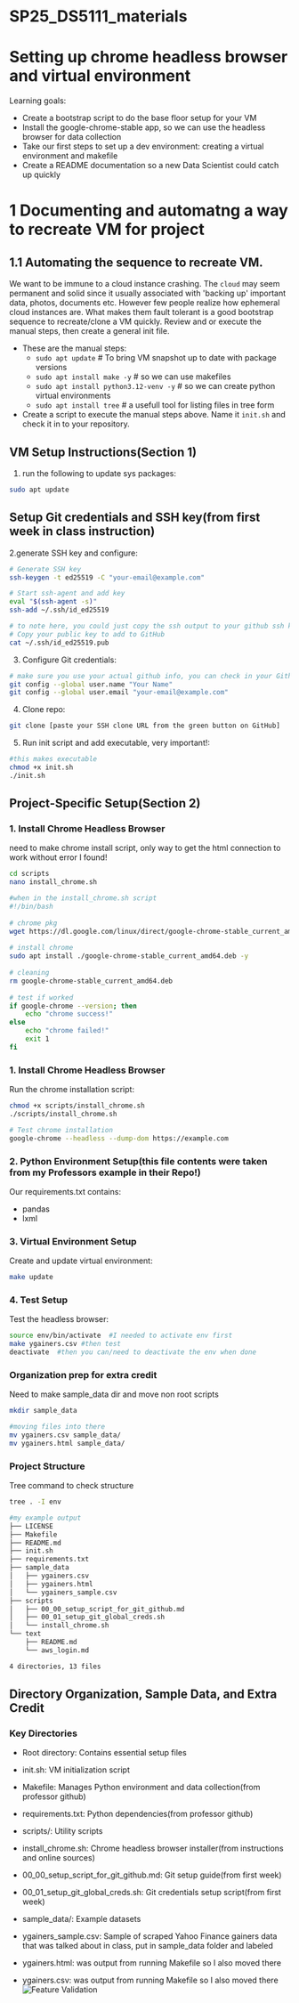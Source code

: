 # SP25_DS5111_materials

# Setting up chrome headless browser and virtual environment
Learning goals:
* Create a bootstrap script to do the base floor setup for your VM
* Install the google-chrome-stable app, so we can use the headless browser for data collection
* Take our first steps to set up a dev environment: creating a virtual environment and makefile
* Create a README documentation so a new Data Scientist could catch up quickly

# 1 Documenting and automatng a way to recreate VM for project
## 1.1 Automating the sequence to recreate VM. 
We want to be immune to a cloud instance crashing.  The `cloud` may seem permanent and solid since
it usually associated with 'backing up' important data, photos, documents etc.  However few people
realize how ephemeral cloud instances are.  What makes them fault tolerant is a good bootstrap sequence
to recreate/clone a VM quickly.  Review and or execute the manual steps, then create a general init file.
* These are the manual steps:
    - `sudo apt update`                      # To bring VM snapshot up to date with package versions
    - `sudo apt install make -y`             # so we can use makefiles
    - `sudo apt install python3.12-venv -y`  # so we can create python virtual environments
    - `sudo apt install tree`                # a usefull tool for listing files in tree form
* Create a script to execute the manual steps above.  Name it `init.sh` and check it in to your repository.


## VM Setup Instructions(Section 1)

1. run the following to update sys packages:
```bash
sudo apt update
```

## Setup Git credentials and SSH key(from first week in class instruction)

2.generate SSH key and configure:
```bash
# Generate SSH key
ssh-keygen -t ed25519 -C "your-email@example.com"

# Start ssh-agent and add key
eval "$(ssh-agent -s)"
ssh-add ~/.ssh/id_ed25519

# to note here, you could just copy the ssh output to your github ssh keys section in settings(what I did)
# Copy your public key to add to GitHub
cat ~/.ssh/id_ed25519.pub
```

3. Configure Git credentials:
```bash
# make sure you use your actual github info, you can check in your Github settings
git config --global user.name "Your Name"
git config --global user.email "your-email@example.com"
```

4. Clone repo:
```bash
git clone [paste your SSH clone URL from the green button on GitHub]
```

5. Run init script and add executable, very important!:
```bash
#this makes executable
chmod +x init.sh
./init.sh
```

## Project-Specific Setup(Section 2)

### 1. Install Chrome Headless Browser
need to make chrome install script, only way to get the html connection to work without error I found!
```bash
cd scripts
nano install_chrome.sh
```
```bash
#when in the install_chrome.sh script
#!/bin/bash
 
# chrome pkg
wget https://dl.google.com/linux/direct/google-chrome-stable_current_amd64.deb
 
# install chrome
sudo apt install ./google-chrome-stable_current_amd64.deb -y
 
# cleaning
rm google-chrome-stable_current_amd64.deb
 
# test if worked
if google-chrome --version; then
    echo "chrome success!"
else
    echo "chrome failed!"
    exit 1
fi
```
### 1. Install Chrome Headless Browser

Run the chrome installation script:
```bash
chmod +x scripts/install_chrome.sh
./scripts/install_chrome.sh

# Test chrome installation
google-chrome --headless --dump-dom https://example.com
```

### 2. Python Environment Setup(this file contents were taken from my Professors example in their Repo!)
Our requirements.txt contains:
- pandas
- lxml

### 3. Virtual Environment Setup
Create and update virtual environment:
```bash
make update
```

### 4. Test Setup
Test the headless browser:
```bash
source env/bin/activate  #I needed to activate env first
make ygainers.csv #then test
deactivate  #then you can/need to deactivate the env when done
```

### Organization prep for extra credit
Need to make sample_data dir and move non root scripts
```bash
mkdir sample_data

#moving files into there
mv ygainers.csv sample_data/
mv ygainers.html sample_data/
```

### Project Structure
Tree command to check structure
```bash
tree . -I env
```

```bash
#my example output
├── LICENSE
├── Makefile
├── README.md
├── init.sh
├── requirements.txt
├── sample_data
│   ├── ygainers.csv
│   ├── ygainers.html
│   └── ygainers_sample.csv
├── scripts
│   ├── 00_00_setup_script_for_git_github.md
│   ├── 00_01_setup_git_global_creds.sh
│   └── install_chrome.sh
└── text
    ├── README.md
    └── aws_login.md

4 directories, 13 files
```

## Directory Organization, Sample Data, and Extra Credit

### Key Directories
- Root directory: Contains essential setup files
 - init.sh: VM initialization script
 - Makefile: Manages Python environment and data collection(from professor github)
 - requirements.txt: Python dependencies(from professor github)

- scripts/: Utility scripts
 - install_chrome.sh: Chrome headless browser installer(from instructions and online sources)
 - 00_00_setup_script_for_git_github.md: Git setup guide(from first week)
 - 00_01_setup_git_global_creds.sh: Git credentials setup script(from first week)

- sample_data/: Example datasets
 - ygainers_sample.csv: Sample of scraped Yahoo Finance gainers data that was talked about in class, put in sample_data folder and labeled
 - ygainers.html: was output from running Makefile so I also moved there
 - ygainers.csv: was output from running Makefile so I also moved there
![Feature Validation](https://github.com/aferentinos/SP25_DS5111_kzk8qq/actions/workflows/validations.yml/badge.svg)
